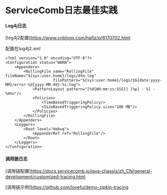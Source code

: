 # ServiceComb日志最佳实践

#### Log4j日志

[log4j2配置]https://www.cnblogs.com/hafiz/p/6170702.html

配置在log4j2.xml

```
<?xml version="1.0" encoding="UTF-8"?>
<Configuration status="WARN">
    <Appenders>
        <RollingFile name="RollingFile" fileName="${sys:user.home}/logs/dtm.log"
                     filePattern="${sys:user.home}/logs/$${date:yyyy-MM}/error-%d{yyyy-MM-dd}-%i.log">
            <PatternLayout pattern="[%d{HH:mm:ss:SSS}] [%p] - %l - %m%n"/>
            <Policies>
                <TimeBasedTriggeringPolicy/>
                <SizeBasedTriggeringPolicy size="100 MB"/>
            </Policies>
        </RollingFile>
    </Appenders>
    <Loggers>
        <Root level="debug">
            <AppenderRef ref="RollingFile"/>
        </Root>
    </Loggers>
</Configuration>
```



#### 调用链日志

[调用链配置]https://docs.servicecomb.io/java-chassis/zh_CN/general-development/customized-tracing.html

[调用链示例]https://github.com/lovefu/demo-zipkin-tracing

